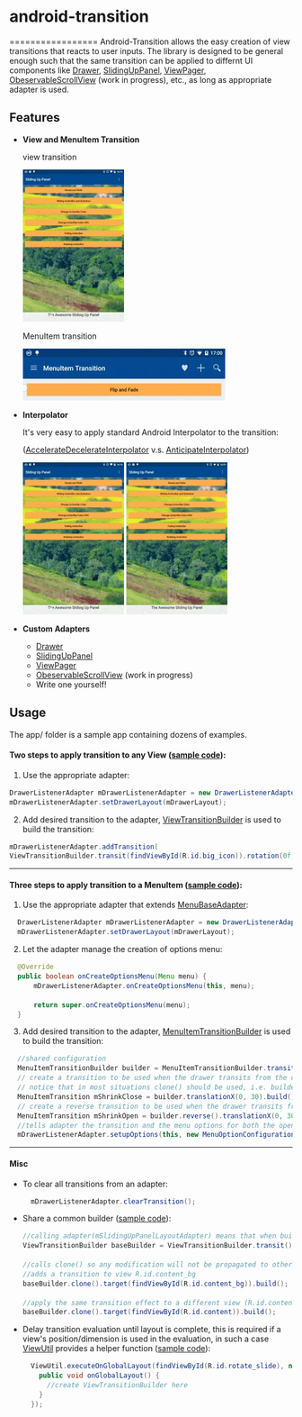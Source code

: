 # android-transition
=================
Android-Transition allows the easy creation of view transitions that reacts to user inputs. The library is designed to be general enough such that the same transition can be applied to
differnt UI components like [Drawer](https://developer.android.com/reference/android/support/v4/widget/DrawerLayout.html), [SlidingUpPanel](https://github.com/umano/AndroidSlidingUpPanel), [ViewPager](https://developer.android.com/reference/android/support/v4/view/ViewPager.html), [ObeservableScrollView](https://github.com/ksoichiro/Android-ObservableScrollView) (work in progress), etc., as long as appropriate adapter is used.

Features
--------
+ **View and MenuItem Transition**

  view transition
  
  ![](/github/slideup_default.gif) 
  
  MenuItem transition

  ![](/github/menu_shrink_and_fade.gif) 


+ **Interpolator**

  It's very easy to apply standard Android Interpolator to the transition:

  ([AccelerateDecelerateInterpolator](http://developer.android.com/reference/android/view/animation/AccelerateDecelerateInterpolator.html) v.s. [AnticipateInterpolator](http://developer.android.com/reference/android/view/animation/AnticipateInterpolator.html))

  ![](/github/slideup_default.gif)
  ![](/github/slideup_anticipate.gif)


+ **Custom Adapters**
  * [Drawer](https://developer.android.com/reference/android/support/v4/widget/DrawerLayout.html)
  * [SlidingUpPanel](https://github.com/umano/AndroidSlidingUpPanel)
  * [ViewPager](https://developer.android.com/reference/android/support/v4/view/ViewPager.html)
  * [ObeservableScrollView](https://github.com/ksoichiro/Android-ObservableScrollView) (work in progress)
  * Write one yourself!

Usage
--------
The app/ folder is a sample app containing dozens of examples.


#### Two steps to apply transition to any View ([sample code](https://github.com/kaichunlin/android-transition/blob/master/app/src/main/java/com/kaichunlin/transition/app/DrawerViewActivity.java)):

  1. Use the appropriate adapter:
  
  ```java
  DrawerListenerAdapter mDrawerListenerAdapter = new DrawerListenerAdapter(mDrawerToggle, R.id.drawerList);
  mDrawerListenerAdapter.setDrawerLayout(mDrawerLayout);
  ```
  2. Add desired transition to the adapter, [ViewTransitionBuilder](https://github.com/kaichunlin/android-transition/blob/master/transition/src/main/java/com/kaichunlin/transition/ViewTransitionBuilder.java) is used to build the transition:
  
  ```java
  mDrawerListenerAdapter.addTransition(
  ViewTransitionBuilder.transit(findViewById(R.id.big_icon)).rotation(0f, 360f).scaleX(1f, 0.2f).scaleY(1f, 0f).translationX(200f));
  ```

---
  
#### Three steps to apply transition to a MenuItem ([sample code](https://github.com/kaichunlin/android-transition/blob/master/app/src/main/java/com/kaichunlin/transition/app/DrawerMenuItemActivity.java)):

1. Use the appropriate adapter that extends [MenuBaseAdapter](https://github.com/kaichunlin/android-transition/blob/master/transition/src/main/java/com/kaichunlin/transition/adapter/MenuBaseAdapter.java):

  ```java
    DrawerListenerAdapter mDrawerListenerAdapter = new DrawerListenerAdapter(mDrawerToggle, R.id.drawerList);
    mDrawerListenerAdapter.setDrawerLayout(mDrawerLayout);
  ```
2. Let the adapter manage the creation of options menu:

  ```java
    @Override
    public boolean onCreateOptionsMenu(Menu menu) {
        mDrawerListenerAdapter.onCreateOptionsMenu(this, menu);

        return super.onCreateOptionsMenu(menu);
    }
  ```
3. Add desired transition to the adapter, [MenuItemTransitionBuilder](https://github.com/kaichunlin/android-transition/blob/master/transition/src/main/java/com/kaichunlin/transition/MenuItemTransitionBuilder.java) is used to build the transition:

  ```java
    //shared configuration
    MenuItemTransitionBuilder builder = MenuItemTransitionBuilder.transit(toolbar).alpha(1f, 0.5f).scale(1f, 0f).cascade(0.3f).visibleOnStartAnimation(true).invalidateOptionOnStopTransition(this, true);
    // create a transition to be used when the drawer transits from the closed state to the opened state 
    // notice that in most situations clone() should be used, i.e. builder.clone(), to prevent builder picking up effects that should only apply to a single transition 
    MenuItemTransition mShrinkClose = builder.translationX(0, 30).build();
    // create a reverse transition to be used when the drawer transits from the opened state to the closed state 
    MenuItemTransition mShrinkOpen = builder.reverse().translationX(0, 30).build();
    //tells adapter the transition and the menu options for both the opened and closed states
    mDrawerListenerAdapter.setupOptions(this, new MenuOptionConfiguration(mShrinkOpen, R.menu.drawer), new MenuOptionConfiguration(mShrinkClose, R.menu.main));
  ```

---

#### Misc
+ To clear all transitions from an adapter:

  ```java
    mDrawerListenerAdapter.clearTransition();
  ```

+ Share a common builder ([sample code](https://github.com/kaichunlin/android-transition/blob/master/app/src/main/java/com/kaichunlin/transition/app/SlidingUpPanelActivity.java)):

  ```java
  //calling adapter(mSlidingUpPanelLayoutAdapter) means that when builder.build() is called, the resultant transition will automatically be added to mSlidingUpPanelLayoutAdapter
  ViewTransitionBuilder baseBuilder = ViewTransitionBuilder.transit().interpolator(mInterpolator).adapter(mSlidingUpPanelLayoutAdapter).rotationX(42f).scale(0.8f).translationYAsFractionOfHeight(-0.5f);
  
  //calls clone() so any modification will not be propagated to other transitions build from the same builder
  //adds a transition to view R.id.content_bg
  baseBuilder.clone().target(findViewById(R.id.content_bg)).build();
  
  //apply the same transition effect to a different view (R.id.content)
  baseBuilder.clone().target(findViewById(R.id.content)).build();
  ```

+ Delay transition evaluation until layout is complete, this is required if a view's position/dimension is used in the evaluation, in such a case [ViewUtil](https://github.com/kaichunlin/android-transition/blob/master/transition/src/main/java/com/kaichunlin/transition/util/ViewUtil.java) provides a helper function ([sample code](https://github.com/kaichunlin/android-transition/blob/master/app/src/main/java/com/kaichunlin/transition/app/SlidingUpPanelActivity.java)):

  ```java
    ViewUtil.executeOnGlobalLayout(findViewById(R.id.rotate_slide), new ViewTreeObserver.OnGlobalLayoutListener() {
      public void onGlobalLayout() {
        //create ViewTransitionBuilder here
      }
    });
  ```
  
